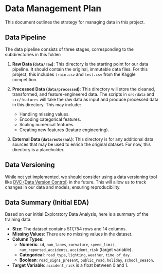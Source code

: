 # Data Management Plan

This document outlines the strategy for managing data in this project.

## Data Pipeline

The data pipeline consists of three stages, corresponding to the subdirectories in this folder:

1.  **Raw Data (`data/raw`)**: This directory is the starting point for our data pipeline. It should contain the original, immutable data files. For this project, this includes `train.csv` and `test.csv` from the Kaggle competition.

2.  **Processed Data (`data/processed`)**: This directory will store the cleaned, transformed, and feature-engineered data. The scripts in `src/data` and `src/features` will take the raw data as input and produce processed data in this directory. This may include:
    *   Handling missing values.
    *   Encoding categorical features.
    *   Scaling numerical features.
    *   Creating new features (feature engineering).

3.  **External Data (`data/external`)**: This directory is for any additional data sources that may be used to enrich the original dataset. For now, this directory is a placeholder.

## Data Versioning

While not yet implemented, we should consider using a data versioning tool like [DVC (Data Version Control)](https://dvc.org/) in the future. This will allow us to track changes in our data and models, ensuring reproducibility.

## Data Summary (Initial EDA)

Based on our initial Exploratory Data Analysis, here is a summary of the training data:

*   **Size**: The dataset contains 517,754 rows and 14 columns.
*   **Missing Values**: There are no missing values in the dataset.
*   **Column Types**:
    *   **Numeric**: `id`, `num_lanes`, `curvature`, `speed_limit`, `num_reported_accidents`, `accident_risk` (target variable).
    *   **Categorical**: `road_type`, `lighting`, `weather`, `time_of_day`.
    *   **Boolean**: `road_signs_present`, `public_road`, `holiday`, `school_season`.
*   **Target Variable**: `accident_risk` is a float between 0 and 1.